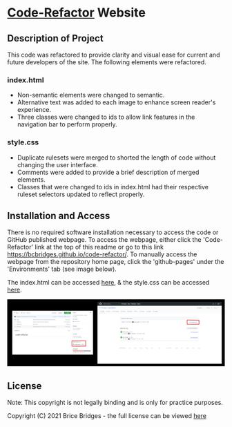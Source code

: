 # [Code-Refactor](https://bcbridges.github.io/code-refactor/) Website

## Description of Project

This code was refactored to provide clarity and visual ease for current and future developers of the site. The following elements were refactored.

### index.html

- Non-semantic elements were changed to semantic.
- Alternative text was added to each image to enhance screen reader's experience.
- Three classes were changed to ids to allow link features in the navigation bar to perform properly.

### style.css

- Duplicate rulesets were merged to shorted the length of code without changing the user interface.
- Comments were added to provide a brief description of merged elements.
- Classes that were changed to ids in index.html had their respective ruleset selectors updated to reflect properly.

## Installation and Access

There is no required software installation necessary to access the code or GitHub published webpage. To access the webpage, either click the 'Code-Refactor' link at the top of this readme or go to this link https://bcbridges.github.io/code-refactor/. To manually access the webpage from the repository home page, click the 'github-pages' under the 'Environments' tab (see image below).

The index.html can be accessed [here](./index.html), & the style.css can be accessed [here](./assets/css/style.css).

![Repo to Deployment Image](./assets/images/repo-screenshot.png)

## License

Note: This copyright is not legally binding and is only for practice purposes.

Copyright (C) 2021 Brice Bridges - the full license can be viewed [here](./LICENSE.txt)
